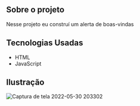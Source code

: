 <h2>Sobre o projeto</h2>
<p>Nesse projeto eu construí um alerta de boas-vindas</p>
 

<h2>Tecnologias Usadas</h2>
<ul>
  <li>HTML</li>
  <li>JavaScript</li>
</ul>

<h2>Ilustração</h2>

![Captura de tela 2022-05-30 203302](https://user-images.githubusercontent.com/65471750/171068119-a5494772-df67-49bc-9547-282d7f865441.png)
